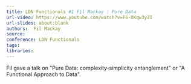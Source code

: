 ```yaml
---
title: LDN Functionals #1 Fil Mackay : Pure Data
url-video: https://www.youtube.com/watch?v=F6-XKqw3yZI
url-slides: about:blank
authors:  Fil Mackay
source: 
conference: LDN Functionals
tags: 
libraries: 
---
```


Fil gave a talk on "Pure Data: complexity-simplicity entanglement" or "A Functional Approach to Data".